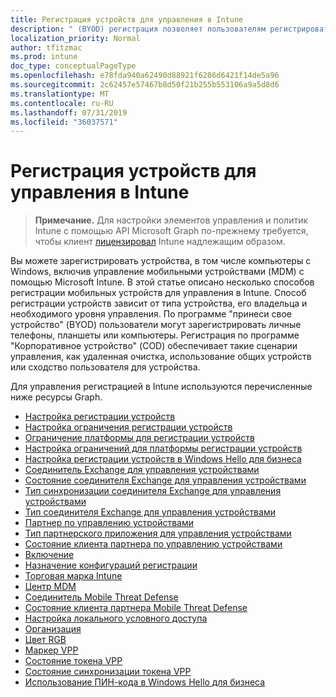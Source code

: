 ```yaml
---
title: Регистрация устройств для управления в Intune
description: " (BYOD) регистрация позволяет пользователям регистрировать личные телефоны, Планшетные ПК или ПК. Регистрация по программе \"Корпоративное устройство\" (COD) обеспечивает такие сценарии управления, как удаленная очистка, использование общих устройств или сходство пользователя для устройства."
localization_priority: Normal
author: tfitzmac
ms.prod: intune
doc_type: conceptualPageType
ms.openlocfilehash: e78fda940a62490d88921f6286d6421f14de5a96
ms.sourcegitcommit: 2c62457e57467b8d50f21b255b553106a9a5d8d6
ms.translationtype: MT
ms.contentlocale: ru-RU
ms.lasthandoff: 07/31/2019
ms.locfileid: "36037571"
---
```

# <a name="enroll-devices-for-management-in-intune"></a>Регистрация устройств для управления в Intune

> **Примечание.** Для настройки элементов управления и политик Intune с помощью API Microsoft Graph по-прежнему требуется, чтобы клиент [лицензировал](https://www.microsoft.com/en-us/cloud-platform/microsoft-intune-pricing) Intune надлежащим образом.

Вы можете зарегистрировать устройства, в том числе компьютеры с Windows, включив управление мобильными устройствами (MDM) с помощью Microsoft Intune. В этой статье описано несколько способов регистрации мобильных устройств для управления в Intune. Способ регистрации устройств зависит от типа устройства, его владельца и необходимого уровня управления. По программе "принеси свое устройство" (BYOD) пользователи могут зарегистрировать личные телефоны, планшеты или компьютеры. Регистрация по программе "Корпоративное устройство" (COD) обеспечивает такие сценарии управления, как удаленная очистка, использование общих устройств или сходство пользователя для устройства.

Для управления регистрацией в Intune используются перечисленные ниже ресурсы Graph.  

- [Настройка регистрации устройств](intune-onboarding-deviceenrollmentconfiguration.md)
- [Настройка ограничения регистрации устройств](intune-onboarding-deviceenrollmentlimitconfiguration.md)
- [Ограничение платформы для регистрации устройств](intune-onboarding-deviceenrollmentplatformrestriction.md)
- [Настройка ограничений для платформы регистрации устройств](intune-onboarding-deviceenrollmentplatformrestrictionsconfiguration.md)
- [Настройка регистрации устройств в Windows Hello для бизнеса](intune-onboarding-deviceenrollmentwindowshelloforbusinessconfiguration.md)
- [Соединитель Exchange для управления устройствами](intune-onboarding-devicemanagementexchangeconnector.md)
- [Состояние соединителя Exchange для управления устройствами](intune-onboarding-devicemanagementexchangeconnectorstatus.md)
- [Тип синхронизации соединителя Exchange для управления устройствами](intune-onboarding-devicemanagementexchangeconnectorsynctype.md)
- [Тип соединителя Exchange для управления устройствами](intune-onboarding-devicemanagementexchangeconnectortype.md)
- [Партнер по управлению устройствами](intune-onboarding-devicemanagementpartner.md)
- [Тип партнерского приложения для управления устройствами](intune-onboarding-devicemanagementpartnerapptype.md)
- [Состояние клиента партнера по управлению устройствами](intune-onboarding-devicemanagementpartnertenantstate.md)
- [Включение](intune-onboarding-enablement.md)
- [Назначение конфигураций регистрации](intune-onboarding-enrollmentconfigurationassignment.md)
- [Торговая марка Intune](intune-onboarding-intunebrand.md)
- [Центр MDM](intune-onboarding-mdmauthority.md)
- [Соединитель Mobile Threat Defense](intune-onboarding-mobilethreatdefenseconnector.md)
- [Состояние клиента партнера Mobile Threat Defense](intune-onboarding-mobilethreatpartnertenantstate.md)
- [Настройка локального условного доступа](intune-onboarding-onpremisesconditionalaccesssettings.md)
- [Организация](intune-onboarding-organization.md)
- [Цвет RGB](intune-onboarding-rgbcolor.md)
- [Маркер VPP](intune-onboarding-vpptoken.md)
- [Состояние токена VPP](intune-onboarding-vpptokenstate.md)
- [Состояние синхронизации токена VPP](intune-onboarding-vpptokensyncstatus.md)
- [Использование ПИН-кода в Windows Hello для бизнеса](intune-onboarding-windowshelloforbusinesspinusage.md)
